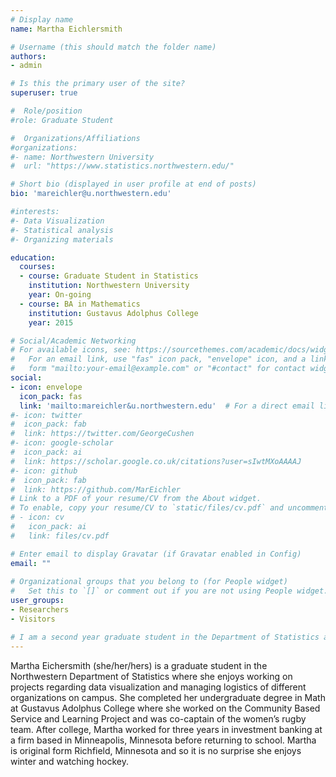 ```yaml
---
# Display name
name: Martha Eichlersmith

# Username (this should match the folder name)
authors:
- admin

# Is this the primary user of the site?
superuser: true

#  Role/position
#role: Graduate Student

#  Organizations/Affiliations
#organizations:
#- name: Northwestern University
#  url: "https://www.statistics.northwestern.edu/"

# Short bio (displayed in user profile at end of posts)
bio: 'mareichler@u.northwestern.edu'

#interests:
#- Data Visualization 
#- Statistical analysis 
#- Organizing materials 

education:
  courses:
  - course: Graduate Student in Statistics  
    institution: Northwestern University 
    year: On-going
  - course: BA in Mathematics 
    institution: Gustavus Adolphus College
    year: 2015

# Social/Academic Networking
# For available icons, see: https://sourcethemes.com/academic/docs/widgets/#icons
#   For an email link, use "fas" icon pack, "envelope" icon, and a link in the
#   form "mailto:your-email@example.com" or "#contact" for contact widget.
social:
- icon: envelope
  icon_pack: fas 
  link: 'mailto:mareichler&u.northwestern.edu'  # For a direct email link, use "mailto:test@example.org".
#- icon: twitter
#  icon_pack: fab
#  link: https://twitter.com/GeorgeCushen
#- icon: google-scholar
#  icon_pack: ai
#  link: https://scholar.google.co.uk/citations?user=sIwtMXoAAAAJ
#- icon: github
#  icon_pack: fab
#  link: https://github.com/MarEichler
# Link to a PDF of your resume/CV from the About widget.
# To enable, copy your resume/CV to `static/files/cv.pdf` and uncomment the lines below.  
# - icon: cv
#   icon_pack: ai
#   link: files/cv.pdf

# Enter email to display Gravatar (if Gravatar enabled in Config)
email: ""
  
# Organizational groups that you belong to (for People widget)
#   Set this to `[]` or comment out if you are not using People widget.  
user_groups:
- Researchers
- Visitors

# I am a second year graduate student in the Department of Statistics at Northwestern University.  I'm interested in using my statistical knowledge and training to empower organizations to make data-driven improvements to better the community.    
---
```


Martha Eichersmith (she/her/hers) is a graduate student in the Northwestern Department of Statistics where she enjoys working on projects regarding data visualization and managing logistics of different organizations on campus.  She completed her undergraduate degree in Math at Gustavus Adolphus College where she worked on the Community Based Service and Learning Project and was co-captain of the women’s rugby team.  After college, Martha worked for three years in investment banking at a firm based in Minneapolis, Minnesota before returning to school.  Martha is original form Richfield, Minnesota and so it is no surprise she enjoys winter and watching hockey.  




